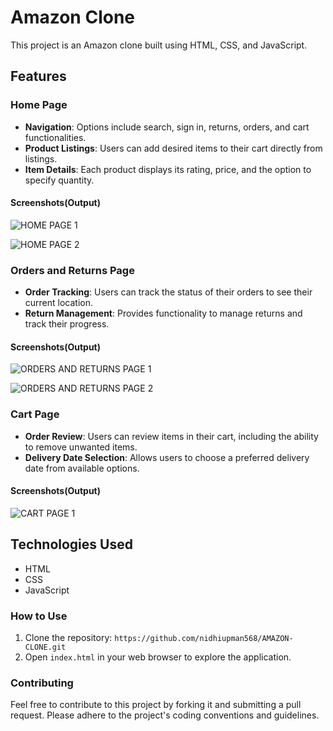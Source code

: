 
# Amazon Clone

This project is an Amazon clone built using HTML, CSS, and JavaScript.

## Features

### Home Page
- **Navigation**: Options include search, sign in, returns, orders, and cart functionalities.
- **Product Listings**: Users can add desired items to their cart directly from listings.
- **Item Details**: Each product displays its rating, price, and the option to specify quantity.

#### Screenshots(Output)

![HOME PAGE 1](https://github.com/nidhiupman568/AMAZON-CLONE/assets/130860182/37893182-0b7e-46fc-ae1e-fa591e66be40)

![HOME PAGE 2](https://github.com/nidhiupman568/AMAZON-CLONE/assets/130860182/2ac18a0a-75d6-44b9-adad-af1e800b7c7f)

### Orders and Returns Page
- **Order Tracking**: Users can track the status of their orders to see their current location.
- **Return Management**: Provides functionality to manage returns and track their progress.

#### Screenshots(Output)
  
![ORDERS AND RETURNS PAGE 1](https://github.com/nidhiupman568/AMAZON-CLONE/assets/130860182/cb5e6514-454e-4621-b8db-f27172fc94e0)

![ORDERS AND RETURNS PAGE 2](https://github.com/nidhiupman568/AMAZON-CLONE/assets/130860182/844c701e-9d8a-4456-9760-895515325ce6)

### Cart Page
- **Order Review**: Users can review items in their cart, including the ability to remove unwanted items.
- **Delivery Date Selection**: Allows users to choose a preferred delivery date from available options.

#### Screenshots(Output)

![CART PAGE 1](https://github.com/nidhiupman568/AMAZON-CLONE/assets/130860182/afe2df27-7a3e-42a1-90eb-a5c7603b5a6e)

## Technologies Used
- HTML
- CSS
- JavaScript

### How to Use
1. Clone the repository: `https://github.com/nidhiupman568/AMAZON-CLONE.git`
2. Open `index.html` in your web browser to explore the application.


### Contributing
Feel free to contribute to this project by forking it and submitting a pull request. Please adhere to the project's coding conventions and guidelines.

